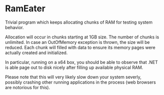 RamEater
========

Trivial program which keeps allocating chunks of RAM for testing system behavior.

Allocation will occur in chunks starting at 1GB size. The number of chunks is unlimited. In case an OutOfMemory exception is thrown, the size will be reduced. Each chunk will filled with data to ensure its memory pages were actually created and initialized.

In particular, running on a x64 box, you should be able to observe that .NET is able page out to disk nicely after filling up available physical RAM.

Please note that this will very likely slow down your system severly, possibly crashing other running applications in the process (web browsers are notorious for this).
